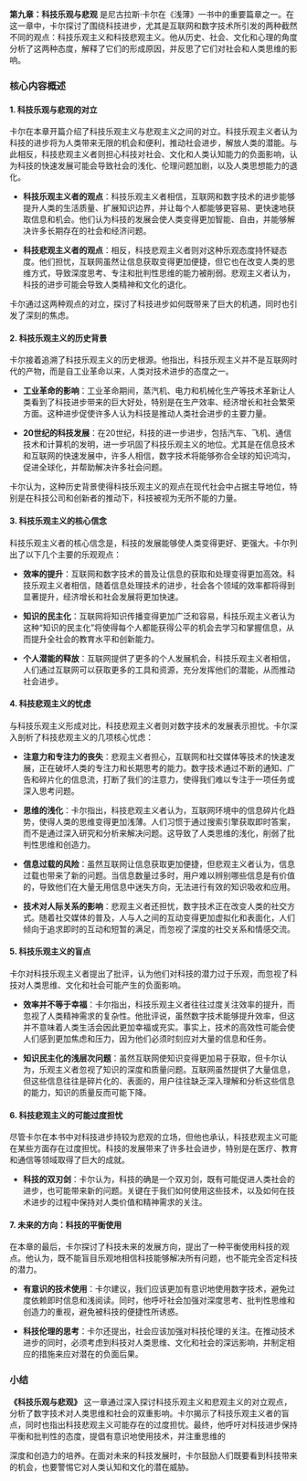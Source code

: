 **第九章：科技乐观与悲观** 是尼古拉斯·卡尔在《浅薄》一书中的重要篇章之一。在这一章中，卡尔探讨了围绕科技进步，尤其是互联网和数字技术所引发的两种截然不同的观点：科技乐观主义和科技悲观主义。他从历史、社会、文化和心理的角度分析了这两种态度，解释了它们的形成原因，并反思了它们对社会和人类思维的影响。

### 核心内容概述

#### 1. **科技乐观与悲观的对立**
卡尔在本章开篇介绍了科技乐观主义与悲观主义之间的对立。科技乐观主义者认为科技的进步将为人类带来无限的机会和便利，推动社会进步，解放人类的潜能。与此相反，科技悲观主义者则担心科技对社会、文化和人类认知能力的负面影响，认为科技的快速发展可能会导致社会的浅化、伦理问题加剧，以及人类思想能力的退化。

- **科技乐观主义者的观点**：科技乐观主义者相信，互联网和数字技术的进步能够提升人类的生活质量、扩展知识边界，并让每个人都能够更容易、更快速地获取信息和机会。他们认为科技的发展会使人类变得更加智能、自由，并能够解决许多长期存在的社会和经济问题。
  
- **科技悲观主义者的观点**：相反，科技悲观主义者则对这种乐观态度持怀疑态度。他们担忧，互联网虽然让信息获取变得更加便捷，但它也在改变人类的思维方式，导致深度思考、专注和批判性思维的能力被削弱。悲观主义者认为，科技的进步可能会导致人类精神和文化的退化。

卡尔通过这两种观点的对立，探讨了科技进步如何既带来了巨大的机遇，同时也引发了深刻的焦虑。

#### 2. **科技乐观主义的历史背景**
卡尔接着追溯了科技乐观主义的历史根源。他指出，科技乐观主义并不是互联网时代的产物，而是自工业革命以来，人类对技术进步的态度之一。

- **工业革命的影响**：工业革命期间，蒸汽机、电力和机械化生产等技术革新让人类看到了科技进步带来的巨大好处，特别是在生产效率、经济增长和社会繁荣方面。这种进步促使许多人认为科技是推动人类社会进步的主要力量。
  
- **20世纪的科技发展**：在20世纪，科技的进一步进步，包括汽车、飞机、通信技术和计算机的发明，进一步巩固了科技乐观主义的地位。尤其是在信息技术和互联网的快速发展中，许多人相信，数字技术将能够弥合全球的知识鸿沟，促进全球化，并帮助解决许多社会问题。

卡尔认为，这种历史背景使得科技乐观主义的观点在现代社会中占据主导地位，特别是在科技公司和创新者的推动下，科技被视为无所不能的力量。

#### 3. **科技乐观主义的核心信念**
科技乐观主义者的核心信念是，科技的发展能够使人类变得更好、更强大。卡尔列出了以下几个主要的乐观观点：

- **效率的提升**：互联网和数字技术的普及让信息的获取和处理变得更加高效。科技乐观主义者相信，随着信息处理技术的进步，社会各个领域的效率都将得到显著提升，经济增长和社会发展将更加快速。
  
- **知识的民主化**：互联网将知识传播变得更加广泛和容易，科技乐观主义者认为这种“知识的民主化”将使得每个人都能获得公平的机会去学习和掌握信息，从而提升全社会的教育水平和创新能力。

- **个人潜能的释放**：互联网提供了更多的个人发展机会，科技乐观主义者相信，人们通过互联网可以获取更多的工具和资源，充分发挥他们的潜能，从而推动社会进步。

#### 4. **科技悲观主义的忧虑**
与科技乐观主义形成对比，科技悲观主义者则对数字技术的发展表示担忧。卡尔深入剖析了科技悲观主义的几项核心忧虑：

- **注意力和专注力的丧失**：悲观主义者担心，互联网和社交媒体等技术的快速发展，正在破坏人类的专注力和长期思考的能力。数字技术通过不断的通知、广告和碎片化的信息流，打断了我们的注意力，使得我们难以专注于一项任务或深入思考问题。

- **思维的浅化**：卡尔指出，科技悲观主义者认为，互联网环境中的信息碎片化趋势，使得人类的思维变得更加浅薄。人们习惯于通过搜索引擎获取即时答案，而不是通过深入研究和分析来解决问题。这导致了人类思维的浅化，削弱了批判性思维和创造力。

- **信息过载的风险**：虽然互联网让信息获取更加便捷，但悲观主义者认为，信息过载也带来了新的问题。当信息数量过多时，用户难以辨别哪些信息是有价值的，导致他们在大量无用信息中迷失方向，无法进行有效的知识吸收和应用。

- **技术对人际关系的影响**：悲观主义者还担忧，数字技术正在改变人类的社交方式。随着社交媒体的普及，人与人之间的互动变得更加虚拟化和表面化，人们倾向于追求即时的互动和短暂的满足，而忽视了深度的社交关系和情感交流。

#### 5. **科技乐观主义的盲点**
卡尔对科技乐观主义者提出了批评，认为他们对科技的潜力过于乐观，而忽视了科技对人类思维、文化和社会可能产生的负面影响。

- **效率并不等于幸福**：卡尔指出，科技乐观主义者往往过度关注效率的提升，而忽视了人类精神需求的复杂性。他批评说，虽然数字技术能够提升效率，但这并不意味着人类生活会因此更加幸福或充实。事实上，技术的高效性可能会使人们感到更加焦虑和压力，因为他们必须时刻应对大量的信息和任务。

- **知识民主化的浅层次问题**：虽然互联网使知识变得更加易于获取，但卡尔认为，乐观主义者忽视了知识的深度和质量问题。互联网虽然提供了大量信息，但这些信息往往是碎片化的、表面的，用户往往缺乏深入理解和分析这些信息的能力，知识的质量反而可能下降。

#### 6. **科技悲观主义的可能过度担忧**
尽管卡尔在本书中对科技进步持较为悲观的立场，但他也承认，科技悲观主义可能在某些方面存在过度担忧。科技的发展带来了许多社会进步，特别是在医疗、教育和通信等领域取得了巨大的成就。

- **科技的双刃剑**：卡尔认为，科技的确是一个双刃剑，既有可能促进人类社会的进步，也可能带来新的问题。关键在于我们如何使用这些技术，以及如何在技术进步的过程中保持对人类价值和精神需求的关注。

#### 7. **未来的方向：科技的平衡使用**
在本章的最后，卡尔探讨了科技未来的发展方向，提出了一种平衡使用科技的观点。他认为，既不能盲目乐观地相信科技能够解决所有问题，也不能完全否定科技的潜力。

- **有意识的技术使用**：卡尔建议，我们应该更加有意识地使用数字技术，避免过度依赖即时信息和浅阅读。同时，他呼吁社会加强对深度思考、批判性思维和创造力的重视，避免被科技的便捷性所诱惑。
  
- **科技伦理的思考**：卡尔还提出，社会应该加强对科技伦理的关注。在推动技术进步的同时，必须考虑到科技对人类思维、文化和社会的深远影响，并制定相应的措施来应对潜在的负面后果。

### 小结
**《科技乐观与悲观》** 这一章通过深入探讨科技乐观主义和悲观主义的对立观点，分析了数字技术对人类思维和社会的双重影响。卡尔揭示了科技乐观主义者的盲点，同时也指出科技悲观主义可能存在的过度担忧。最终，他呼吁对科技进步保持平衡和批判性的态度，提倡有意识地使用技术，并注重思维的

深度和创造力的培养。在面对未来的科技发展时，卡尔鼓励人们既要看到科技带来的机会，也要警惕它对人类认知和文化的潜在威胁。